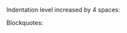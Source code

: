 Indentation level increased by 4 spaces:

<!-- insert_code_fragment: CodeFragmentExample.java.hello -->
<!-- end_code_fragment: -->

Blockquotes:

> <!-- insert_code_fragment: CodeFragmentExample.java.hello -->
> <!-- end_code_fragment: -->
